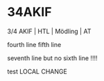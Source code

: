 # 34AKIF
3/4 AKIF | HTL  |  Mödling  |  AT

fourth line
fifth line

seventh line but no sixth line !!!!

test LOCAL CHANGE